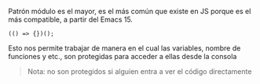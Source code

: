 Patrón módulo es el mayor, es el más común que existe en JS porque es el más compatible, a partir del Emacs 15.

```JS
(() => {})();
```
Esto nos permite trabajar de manera en el cual las variables, nombre de funciones y etc., son protegidas para acceder a ellas desde la consola

>Nota: no son protegidos si alguien entra a ver el código directamente

